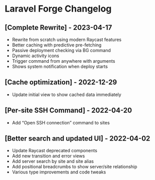 # Laravel Forge Changelog

## [Complete Rewrite] - 2023-04-17
- Rewrite from scratch using modern Raycast features
- Better caching with predictive pre-fetching
- Passive deployment checking via BG command
- Dynamic activity icons
- Trigger command from anywhere with arguments
- Shows system notification when deploy starts

## [Cache optimization] - 2022-12-29
- Update initial view to show cached data immediately

## [Per-site SSH Command] - 2022-04-20
- Add “Open SSH connection” command to sites

## [Better search and updated UI] - 2022-04-02
- Update Raycast deprecated components
- Add new transition and error views
- Add server search by site and site alias
- Add positional breadcrumbs to show server/site relationship
- Various type improvements and code tweaks
